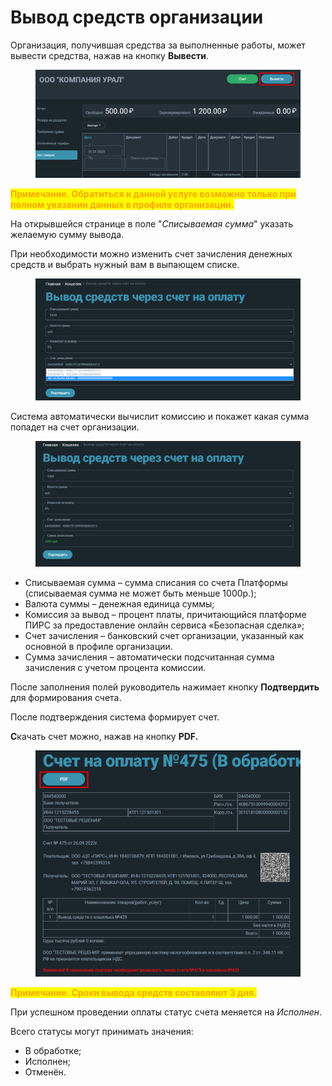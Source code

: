 # Вывод средств организации

Организация, получившая средства за выполненные работы, может вывести средства, нажав на кнопку **Вывести**.

<figure><img src="../../.gitbook/assets/image (584).png" alt=""><figcaption></figcaption></figure>

<mark style="color:orange;">**Примечание. Обратиться к данной услуге возможно только при полном указании данных в профиле организации.**</mark>

На открывшейся странице в поле "_Списываемая сумма_" указать желаемую сумму вывода.

При необходимости можно изменить счет зачисления денежных средств и выбрать нужный вам в выпающем списке.

<figure><img src="../../.gitbook/assets/image (1268).png" alt=""><figcaption></figcaption></figure>

Система автоматически вычислит комиссию и покажет какая сумма попадет на счет организации.

<figure><img src="../../.gitbook/assets/image (1230).png" alt=""><figcaption></figcaption></figure>

* Списываемая сумма – сумма списания со счета Платформы (списываемая сумма не может быть меньше 1000р.);
* Валюта суммы – денежная единица суммы;
* Комиссия за вывод – процент платы, причитающийся платформе ПИРС за предоставление онлайн сервиса «Безопасная сделка»;
* Счет зачисления  – банковский счет организации, указанный как основной в профиле организации.
* Сумма зачисления – автоматически подсчитанная сумма зачисления с учетом процента комиссии.

После заполнения полей руководитель нажимает кнопку **Подтвердить** для формирования счета.&#x20;

После подтверждения система формирует счет.

**С**качать счет можно, нажав на кнопку **PDF.**

<figure><img src="../../.gitbook/assets/image (1384).png" alt=""><figcaption></figcaption></figure>

<mark style="color:orange;">**Примечание. Сроки вывода средств составляют 3 дня.**</mark>

При успешном проведении оплаты статус счета меняется на _Исполнен_.

Всего статусы могут принимать значения:

* В обработке;
* Исполнен;
* Отменён.
